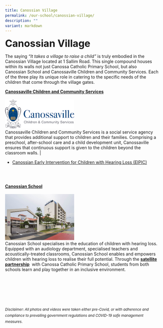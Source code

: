 ```yaml
---
title: Canossian Village
permalink: /our-school/canossian-village/
description: ""
variant: markdown
---
```

<b><font size="6">Canossian Village</font></b>

The saying <em>“It takes a village to raise a child”</em> is truly embodied in the Canossian Village located at 1 Sallim Road. This single compound houses within its walls not just Canossa Catholic Primary School, but also Canossian School and Canossaville Children and Community Services. Each of the three play its unique role in catering to the specific needs of the children that come through the village gates.

<b><a href="https://canossaville.org.sg/">Canossaville Children and Community Services</a></b>
<br><br>
<img src="/images/Our%20School/Village%201.png" style="width:45%;margin-right:px" align="">
<br>
Canossaville Children and Community Services&nbsp;is a social service agency that provides additional support to children and their families. Comprising a preschool, after-school care and a child development unit, Canossaville ensures that continuous support is given to the children beyond the classroom walls. |
* [Canossian Early Intervention for Children with Hearing Loss (EIPIC)](/files/Forms%20and%20Guides/EIPIC_Flyer_A5_2.pdf)
<br>
<br>

<b><a href="http://www.canossian.edu.sg/">Canossian School</a></b>
<br><br>
<img src="/images/Our%20School/Village%202.jpg" style="width:45%;margin-right:" align="">
<br>
Canossian School&nbsp;specialises in the education of children with hearing loss. Equipped with an audiology department, specialised teachers and acoustically-treated classrooms, Canossian School enables and empowers children with hearing loss to realise their full potential. Through the&nbsp;[**satellite partnership**](https://staging.d2nutevx25vdua.amplifyapp.com/our-school/satellite-partnership)&nbsp;&nbsp;with Canossa Catholic Primary School, students from both schools learn and play together in an inclusive environment.

<br><br><br><br><br><br>
<sup>_Disclaimer: All photos and videos were taken either pre-Covid, or with adherence and compliance to prevailing government regulations and COVID-19 safe management measures._</sup>